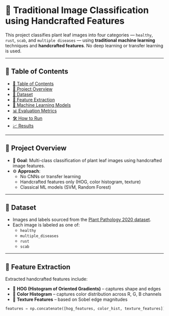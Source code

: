 # 🌿 Traditional Image Classification using Handcrafted Features

This project classifies plant leaf images into four categories — `healthy`, `rust`, `scab`, and `multiple diseases` — using **traditional machine learning** techniques and **handcrafted features**. No deep learning or transfer learning is used.

---

## 📌 Table of Contents

- [📌 Table of Contents](#-table-of-contents)
- [🚀 Project Overview](#-project-overview)
- [📁 Dataset](#-dataset)
- [🧪 Feature Extraction](#-feature-extraction)
- [🤖 Machine Learning Models](#-machine-learning-models)
- [📊 Evaluation Metrics](#-evaluation-metrics)
- [🛠️ How to Run](#️-how-to-run)
- [📈 Results](#-results)

---

## 🚀 Project Overview

- 🎯 **Goal**: Multi-class classification of plant leaf images using handcrafted image features.
- ⚙️ **Approach**:
  - No CNNs or transfer learning
  - Handcrafted features only (HOG, color histogram, texture)
  - Classical ML models (SVM, Random Forest)

---

## 📁 Dataset

- Images and labels sourced from the [Plant Pathology 2020 dataset](https://www.kaggle.com/c/plant-pathology-2020-fgvc7).
- Each image is labeled as one of:
  - `healthy`
  - `multiple_diseases`
  - `rust`
  - `scab`

---

## 🧪 Feature Extraction

Extracted handcrafted features include:

- 🔹 **HOG (Histogram of Oriented Gradients)** – captures shape and edges  
- 🔹 **Color Histogram** – captures color distribution across R, G, B channels  
- 🔹 **Texture Features** – based on Sobel edge magnitudes

```python
features = np.concatenate([hog_features, color_hist, texture_features])
